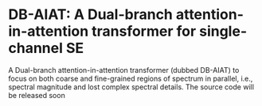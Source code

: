 # DB-AIAT: A Dual-branch attention-in-attention transformer for single-channel SE
A Dual-branch attention-in-attention transformer (dubbed DB-AIAT) to focus on both coarse and fine-grained regions of spectrum in parallel, i.e., spectral magnitude and lost complex spectral details. The source code will be released soon
